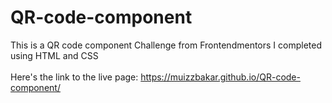 # QR-code-component  
This is a QR code component Challenge from Frontendmentors I completed using HTML and CSS <br/>
<br/>
Here's the link to the live page: https://muizzbakar.github.io/QR-code-component/
